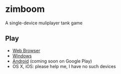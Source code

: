 # zimboom
A single-device muliplayer tank game

## Play

- [Web Browser](https://lbovet.github.io/zimboom/index.html)
- [Windows](https://github.com/lbovet/zimboom/releases/)
- [Android](ihttps://github.com/lbovet/zimboom/releases/) (coming soon on Google Play)
- OS X, iOS: please help me, I have no such devices
